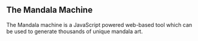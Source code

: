 ## The Mandala Machine

The Mandala machine is a JavaScript powered web-based tool which can be used to generate thousands of unique mandala art.